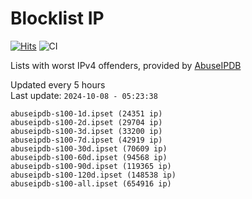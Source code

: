 # Blocklist IP

[![Hits](https://hits.seeyoufarm.com/api/count/incr/badge.svg?url=https%3A%2F%2Fgithub.com%2Fborestad%2Fblocklist-ip%2F&count_bg=%2379C83D&title_bg=%23555555&icon=&icon_color=%23E7E7E7&title=hits&edge_flat=false)](https://hits.seeyoufarm.com)  ![CI](https://img.shields.io/github/workflow/status/borestad/blocklist-ip/CI?style=flat-square)

Lists with worst IPv4 offenders, provided by [AbuseIPDB](https://www.abuseipdb.com/)

<!-- FOOTER-PLACEHOLDER -->
Updated every 5 hours<br>
Last update: `2024-10-08 - 05:23:38`
```
abuseipdb-s100-1d.ipset (24351 ip)
abuseipdb-s100-2d.ipset (29704 ip)
abuseipdb-s100-3d.ipset (33200 ip)
abuseipdb-s100-7d.ipset (42919 ip)
abuseipdb-s100-30d.ipset (70609 ip)
abuseipdb-s100-60d.ipset (94568 ip)
abuseipdb-s100-90d.ipset (119365 ip)
abuseipdb-s100-120d.ipset (148538 ip)
abuseipdb-s100-all.ipset (654916 ip)
```
